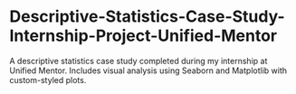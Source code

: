 # Descriptive-Statistics-Case-Study-Internship-Project-Unified-Mentor
A descriptive statistics case study completed during my internship at Unified Mentor. Includes visual analysis using Seaborn and Matplotlib with custom-styled plots.
